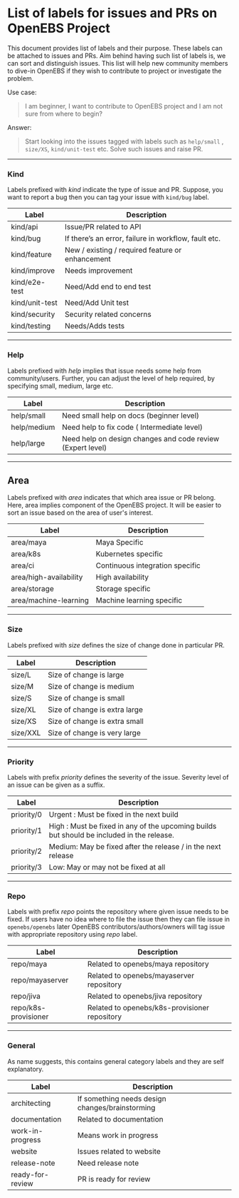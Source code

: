 # List of labels for issues and PRs on OpenEBS Project

This document provides list of labels and their purpose. These labels can be attached to issues and PRs. Aim behind having such list of labels is, we can sort and distinguish issues. This list will help new community members to dive-in OpenEBS if they wish to contribute to project or investigate the problem.

Use case:
> I am beginner, I want to contribute to OpenEBS project and I am not sure from where to begin?

Answer:
>Start looking into the issues tagged with labels such as `help/small` , `size/XS`, `kind/unit-test` etc. Solve such issues and raise PR.

---

### Kind

Labels prefixed with *kind* indicate the type of issue and PR. Suppose, you want to report a bug then you can tag your issue with `kind/bug` label.

| Label | Description |
|---|---|
| kind/api  | Issue/PR related to API  |
| kind/bug |  If there’s an error, failure in workflow, fault etc.|
| kind/feature  | New / existing / required feature or enhancement |
| kind/improve | Needs improvement |
| kind/e2e-test | Need/Add end to end test |
| kind/unit-test | Need/Add Unit test|
| kind/security  | Security related concerns  |
| kind/testing  |  Needs/Adds tests |

---

### Help

Labels prefixed with *help* implies that issue needs some help from community/users. Further, you can adjust the level of help required, by specifying small, medium, large etc.

| Label | Description |
|---|---|
| help/small  | Need small help on docs (beginner level)|
| help/medium | Need help to fix code ( Intermediate level) |
| help/large | Need help on design changes and code review (Expert level) |

---

## Area

Labels prefixed with *area* indicates that which area issue or PR belong. Here, area implies component of the OpenEBS project. It will be easier to sort an issue based on the area of user's interest.

| Label | Description |
|---|---|
| area/maya  | Maya Specific  |
| area/k8s | Kubernetes specific   |
| area/ci  | Continuous integration specific  |
| area/high-availability  | High availability  |
| area/storage | Storage specific  |
| area/machine-learning  |  Machine learning specific |

---

### Size

Labels prefixed with *size* defines the size of change done in particular PR.

| Label | Description |
|---|---|
| size/L | Size of change is large |
| size/M | Size of change is medium |
| size/S | Size of change is small |
| size/XL | Size of change is extra large |
| size/XS | Size of change is extra small |
| size/XXL | Size of change is very large |

---

### Priority

Labels with prefix *priority* defines the severity of the issue. Severity level of an issue can be given as a suffix.

| Label | Description |
|---|---|
| priority/0 | Urgent : Must be fixed in the next build |
| priority/1 | High  : Must be fixed in any of the upcoming builds but should be included in the release. |
| priority/2 | Medium: May be fixed after the release / in the next release |
| priority/3 | Low: May or may not be fixed at all |

---

### Repo

Labels with prefix *repo* points the repository where given issue needs to be fixed. If users have no idea where to file the issue then they can file issue in `openebs/openebs` later OpenEBS contributors/authors/owners will tag issue with appropriate repository using *repo* label.

| Label | Description |
|---|---|
| repo/maya | Related to openebs/maya repository |
| repo/mayaserver | Related to openebs/mayaserver repository |
| repo/jiva | Related to openebs/jiva repository |
| repo/k8s-provisioner|  Related to openebs/k8s-provisioner repository|

---

### General

As name suggests, this contains general category labels and they are self explanatory.

| Label | Description |
|---|---|
| architecting | If something needs design changes/brainstorming |
| documentation  |  Related to documentation |
| work-in-progress | Means work in progress |
| website | Issues related to website  |
| release-note | Need release note|
| ready-for-review | PR is ready for review |